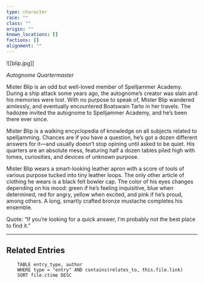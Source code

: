 ```yaml
---
type: character
race: ""
class: ""
origin: ""
known_locations: []
factions: []
alignment: ""
---
```

![[blip.jpg]]

*Autognome Quartermaster*

Mister Blip is an odd but well-loved member of Spelljammer Academy. During a ship attack some years ago, the autognome’s creator was slain and his memories were lost. With no purpose to speak of, Mister Blip wandered aimlessly, and eventually encountered Boatswain Tarto in her travels. The hadozee invited the autognome to Spelljammer Academy, and he’s been there ever since.

Mister Blip is a walking encyclopedia of knowledge on all subjects related to spelljamming. Chances are if you have a question, he’s got a dozen different answers for it—and usually doesn’t stop opining until asked to be quiet. His quarters are an absolute mess, featuring half a dozen tables piled high with tomes, curiosities, and devices of unknown purpose.

Mister Blip wears a smart-looking leather apron with a score of tools of various purpose tucked into tiny leather loops. The only other article of clothing he wears is a black felt bowler cap. The color of his eyes changes depending on his mood: green if he’s feeling inquisitive, blue when determined, red for angry, yellow when excited, and pink if he’s proud, among others. A long, smartly crafted bronze mustache completes his ensemble.

Quote: “If you’re looking for a quick answer, I’m probably not the best place to find it.”

---

<!-- DYNAMIC:related-entries -->

## Related Entries

```dataview
    TABLE entry_type, author
    WHERE type = "entry" AND contains(relates_to, this.file.link)
    SORT file.ctime DESC
```

<!-- /DYNAMIC -->
